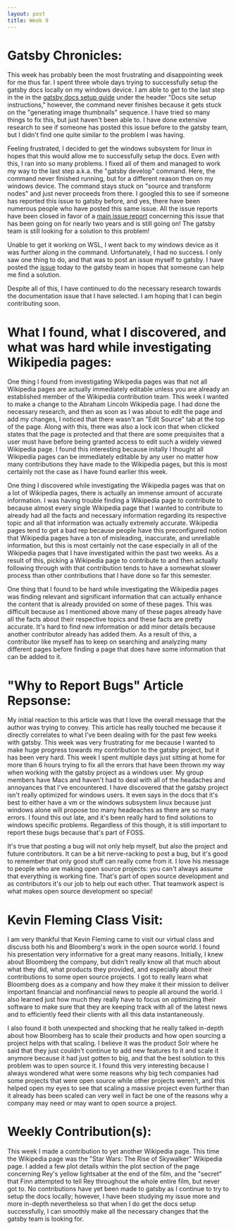 ```yaml
---
layout: post
title: Week 9
---
```


# Gatsby Chronicles:
This week has probably been the most frustrating and disappointing week for me thus far. I spent three whole days trying to successfully setup the gatsby docs locally on my windows device. I am able to get to the last step in the in the [gatsby docs setup guide](https://www.gatsbyjs.org/contributing/docs-contributions#docs-site-setup-instructions) under the header "Docs site setup instructions," however, the command never finishes because it gets stuck on the "generating image thumbnails" sequence. I have tried so many things to fix this, but just haven't been able to. I have done extensive research to see if someone has posted this issue before to the gatsby team, but I didn't find one quite similar to the problem I was having. 

Feeling frustrated, I decided to get the windows subsystem for linux in hopes that this would allow me to successfully setup the docs. Even with this, I ran into so many problems. I fixed all of them and managed to work my way to the last step a.k.a. the "gatsby develop" command. Here, the command never finished running, but for a different reason then on my windows device. The command stays stuck on "source and transform nodes" and just never proceeds from there. I googled this to see if someone has reported this issue to gatsby before, and yes, there have been numerous people who have posted this same issue. All the issue reports have been closed in favor of a [main issue report](https://github.com/gatsbyjs/gatsby/issues/6654) concerning this issue that has been going on for nearly two years and is still going on! The gatsby team is still looking for a solution to this problem! 

Unable to get it working on WSL, I went back to my windows device as it was further along in the command. Unfortunately, I had no success. I only saw one thing to do, and that was to post an issue myself to gatsby. I have posted the [issue](https://github.com/gatsbyjs/gatsby/issues/22649) today to the gatsby team in hopes that someone can help me find a solution. 

Despite all of this, I have continued to do the necessary research towards the documentation issue that I have selected. I am hoping that I can begin contributing soon.


# What I found, what I discovered, and what was hard while investigating Wikipedia pages:
One thing I found from investigating Wikipedia pages was that not all Wikipedia pages are actually immediately editable unless you are already an established member of the Wikipedia contribution team. This week I wanted to make a change to the Abraham Lincoln Wikipedia page. I had done the necessary research, and then as soon as I was about to edit the page and add my changes, I noticed that there wasn't an "Edit Source" tab at the top of the page. Along with this, there was also a lock icon that when clicked states that the page is protected and that there are some prequisites that a user must have before being granted access to edit such a widely viewed Wikipedia page. I found this interesting because initally I thought all Wikipedia pages can be immediately editable by any user no matter how many contributions they have made to the Wikipedia pages, but this is most certainly not the case as I have found earlier this week.

One thing I discovered while investigating the Wikipedia pages was that on a lot of Wikipedia pages, there is actually an immense amount of accurate information. I was having trouble finding a Wikipedia page to contribute to because almost every single Wikipedia page that I wanted to contribute to already had all the facts and necessary information regarding its respective topic and all that information was actually extremely accurate. Wikipedia pages tend to get a bad rep because people have this preconfigured notion that Wikipedia pages have a ton of misleading, inaccurate, and unreliable information, but this is most certainly not the case especially in all of the Wikipedia pages that I have investigated within the past two weeks. As a result of this, picking a Wikipedia page to contribute to and then actually following through with that contribution tends to have a somewhat slower process than other contributions that I have done so far this semester.

One thing that I found to be hard while investigating the Wikipedia pages was finding relevant and significant information that can actually enhance the content that is already provided on some of these pages. This was difficult because as I mentioned above many of these pages already have all the facts about their respective topics and these facts are pretty accurate. It's hard to find new information or add minor details because another contributor already has added them. As a result of this, a contributor like myself has to keep on searching and analyzing many different pages before finding a page that does have some information that can be added to it.

# "Why to Report Bugs" Article Repsonse:
My initial reaction to this article was that I love the overall message that the author was trying to convey. This article has really touched me because it directly correlates to what I've been dealing with for the past few weeks with gatsby. This week was very frustrating for me because I wanted to make huge progress towards my contribution to the gatsby project, but it has been very hard. This week I spent multiple days just sitting at home for more than 6 hours trying to fix all the errors that have been thrown my way when working with the gatsby project as a windows user. My group members have Macs and haven't had to deal with all of the headaches and annoyances that I've encountered. I have discovered that the gatsby project isn't really optimized for windows users. It even says in the docs that it's best to either have a vm or the windows subsystem linux because just windows alone will propose too many headeaches as there are so many errors. I found this out late, and it's been really hard to find solutions to windows specific problems. Regardless of this though, it is still important to report these bugs because that's part of FOSS.

It's true that posting a bug will not only help myself, but also the project and future contributors. It can be a bit nerve-racking to post a bug, but it's good to remember that only good stuff can really come from it. I love his message to people who are making open source projects: you can't always assume that everything is working fine. That's part of open source development and as contributors it's our job to help out each other. That teamwork aspect is what makes open source development so special!

# Kevin Fleming Class Visit:
I am very thankful that Kevin Fleming came to visit our virtual class and discuss both his and Bloomberg's work in the open source world. I found his presentation very informative for a great many reasons. Initially, I knew about Bloomberg the company, but didn't really know all that much about what they did, what products they provided, and especially about their contributions to some open source projects. I got to really learn what Bloomberg does as a company and how they make it their mission to deliver important financial and nonfinancial news to people all around the world. I also learned just how much they really have to focus on optimizing their software to make sure that they are keeping track with all of the latest news and to efficiently feed their clients with all this data instantaneously.

I also found it both unexpected and shocking that he really talked in-depth about how Bloomberg has to scale their products and how open sourcing a project helps with that scaling. I believe it was the product Solr where he said that they just couldn't continue to add new features to it and scale it anymore because it had just gotten to big, and that the best solution to this problem was to open source it. I found this very interesting because I always wondered what were some reasons why big tech companies had some projects that were open source while other projects weren't, and this helped open my eyes to see that scaling a massive project even further than it already has been scaled can very well in fact be one of the reasons why a company may need or may want to open source a project.

# Weekly Contribution(s):
This week I made a contribution to yet another Wikipedia page. This time the Wikipedia page was the "Star Wars: The Rise of Skywalker" Wikipedia page. I added a few plot details within the plot section of the page concerning Rey's yellow lightsaber at the end of the film, and the "secret" that Finn attempted to tell Rey throughout the whole entire film, but never got to. No contributions have yet been made to gatsby as I continue to try to setup the docs locally; however, I have been studying my issue more and more in-depth nevertheless so that when I do get the docs setup successfully, I can smoothly make all the necessary changes that the gatsby team is looking for.
